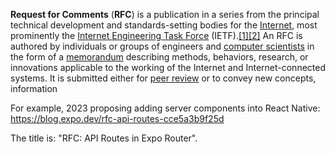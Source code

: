 
**Request for Comments** (**RFC**) is a publication in a series from the principal technical development and standards-setting bodies for the [Internet](https://en.wikipedia.org/wiki/Internet "Internet"), most prominently the [Internet Engineering Task Force](https://en.wikipedia.org/wiki/Internet_Engineering_Task_Force "Internet Engineering Task Force") (IETF).[[1]](https://en.wikipedia.org/wiki/Request_for_Comments#cite_note-rfc9280-1)[[2]](https://en.wikipedia.org/wiki/Request_for_Comments#cite_note-2) An RFC is authored by individuals or groups of engineers and [computer scientists](https://en.wikipedia.org/wiki/Computer_scientist "Computer scientist") in the form of a [memorandum](https://en.wikipedia.org/wiki/Memorandum "Memorandum") describing methods, behaviors, research, or innovations applicable to the working of the Internet and Internet-connected systems. It is submitted either for [peer review](https://en.wikipedia.org/wiki/Peer_review "Peer review") or to convey new concepts, information

For example, 2023 proposing adding server components into React Native:
https://blog.expo.dev/rfc-api-routes-cce5a3b9f25d

The title is: "RFC: API Routes in Expo Router".